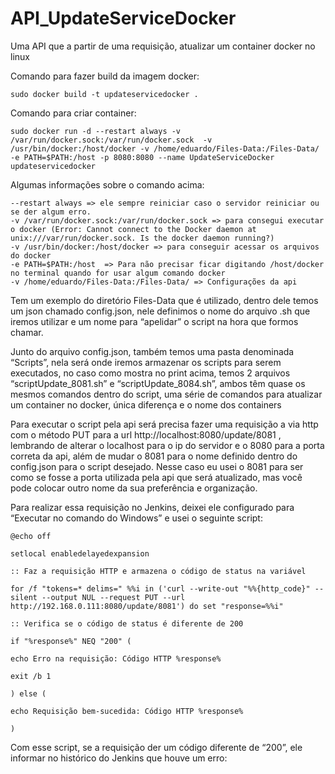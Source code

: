 # API_UpdateServiceDocker
Uma API que a partir de uma requisição, atualizar um container docker no linux

Comando para fazer build da imagem docker:  

    sudo docker build -t updateservicedocker . 

Comando para criar container: 

    sudo docker run -d --restart always -v /var/run/docker.sock:/var/run/docker.sock  -v /usr/bin/docker:/host/docker -v /home/eduardo/Files-Data:/Files-Data/ -e PATH=$PATH:/host -p 8080:8080 --name UpdateServiceDocker updateservicedocker 

Algumas informações sobre o comando acima: 

    --restart always => ele sempre reiniciar caso o servidor reiniciar ou se der algum erro. 
    -v /var/run/docker.sock:/var/run/docker.sock => para consegui executar o docker (Error: Cannot connect to the Docker daemon at unix:///var/run/docker.sock. Is the docker daemon running?) 
    -v /usr/bin/docker:/host/docker => para conseguir acessar os arquivos do docker 
    -e PATH=$PATH:/host  => Para não precisar ficar digitando /host/docker no terminal quando for usar algum comando docker 
    -v /home/eduardo/Files-Data:/Files-Data/ => Configurações da api 

Tem um exemplo do diretório Files-Data que é utilizado, dentro dele temos um json chamado config.json, nele definimos o nome do arquivo .sh que iremos utilizar e um nome para “apelidar” o script na hora que formos chamar. 
 
Junto do arquivo config.json, também temos uma pasta denominada “Scripts”, nela será onde iremos armazenar os scripts para serem executados, no caso como mostra no print acima, temos 2 arquivos “scriptUpdate_8081.sh” e “scriptUpdate_8084.sh”, ambos têm quase os mesmos comandos dentro do script, uma série de comandos para atualizar um container no docker, única diferença e o nome dos containers  

Para executar o script pela api será precisa fazer uma requisição a via http com o método PUT para a url http://localhost:8080/update/8081 , lembrando de alterar o localhost para o ip do servidor e o 8080 para a porta correta da api, além de mudar o 8081 para o nome definido dentro do config.json para o script desejado. Nesse caso eu usei o 8081 para ser como se fosse a porta utilizada pela api que será atualizado, mas você pode colocar outro nome da sua preferência e organização. 

Para realizar essa requisição no Jenkins, deixei ele configurado para “Executar no comando do Windows” e usei o seguinte script: 

    @echo off 

    setlocal enabledelayedexpansion 

    :: Faz a requisição HTTP e armazena o código de status na variável 

    for /f "tokens=* delims=" %%i in ('curl --write-out "%%{http_code}" --silent --output NUL --request PUT --url http://192.168.0.111:8080/update/8081') do set "response=%%i" 

    :: Verifica se o código de status é diferente de 200 

    if "%response%" NEQ "200" ( 

    echo Erro na requisição: Código HTTP %response% 
    
    exit /b 1 
    
    ) else ( 

    echo Requisição bem-sucedida: Código HTTP %response% 
    
    ) 


Com esse script, se a requisição der um código diferente de “200”, ele informar no histórico do Jenkins que houve um erro: 
